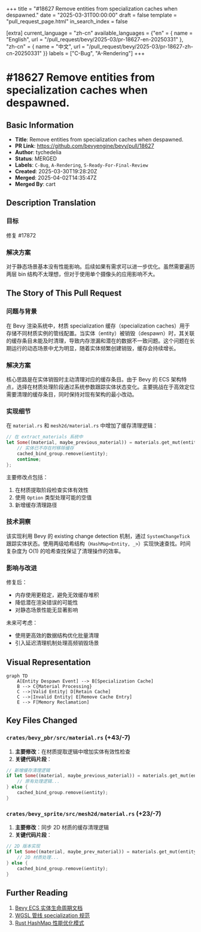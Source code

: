 +++
title = "#18627 Remove entities from specialization caches when despawned."
date = "2025-03-31T00:00:00"
draft = false
template = "pull_request_page.html"
in_search_index = false

[extra]
current_language = "zh-cn"
available_languages = {"en" = { name = "English", url = "/pull_request/bevy/2025-03/pr-18627-en-20250331" }, "zh-cn" = { name = "中文", url = "/pull_request/bevy/2025-03/pr-18627-zh-cn-20250331" }}
labels = ["C-Bug", "A-Rendering"]
+++

# #18627 Remove entities from specialization caches when despawned.

## Basic Information
- **Title**: Remove entities from specialization caches when despawned.
- **PR Link**: https://github.com/bevyengine/bevy/pull/18627
- **Author**: tychedelia
- **Status**: MERGED
- **Labels**: `C-Bug`, `A-Rendering`, `S-Ready-For-Final-Review`
- **Created**: 2025-03-30T19:28:20Z
- **Merged**: 2025-04-02T14:35:47Z
- **Merged By**: cart

## Description Translation
### 目标
修复 #17872 

### 解决方案
对于静态场景基本没有性能影响。后续如果有需求可以进一步优化。虽然需要遍历两层 bin 结构不太理想，但对于使用单个摄像头的应用影响不大。

## The Story of This Pull Request

### 问题与背景
在 Bevy 渲染系统中，材质 specialization 缓存（specialization caches）用于存储不同材质实例的管线配置。当实体（entity）被销毁（despawn）时，其关联的缓存条目未能及时清理，导致内存泄漏和潜在的数据不一致问题。这个问题在长期运行的动态场景中尤为明显，随着实体频繁创建销毁，缓存会持续增长。

### 解决方案
核心思路是在实体销毁时主动清理对应的缓存条目。由于 Bevy 的 ECS 架构特点，选择在材质处理阶段通过系统参数跟踪实体状态变化。主要挑战在于高效定位需要清理的缓存条目，同时保持对现有架构的最小改动。

### 实现细节
在 `material.rs` 和 `mesh2d/material.rs` 中增加了缓存清理逻辑：

```rust
// 在 extract_materials 系统中
let Some((material, maybe_previous_material)) = materials.get_mut(entity) else {
    // 实体已不存在时移除缓存
    cached_bind_group.remove(&entity);
    continue;
};
```

主要修改点包括：
1. 在材质提取阶段检查实体有效性
2. 使用 `Option` 类型处理可能的空值
3. 新增缓存清理路径

### 技术洞察
该实现利用 Bevy 的 existing change detection 机制，通过 `SystemChangeTick` 跟踪实体状态。使用两级哈希结构（`HashMap<Entity, _>`）实现快速查找。时间复杂度为 O(1) 的哈希查找保证了清理操作的效率。

### 影响与改进
修复后：
- 内存使用更稳定，避免无效缓存堆积
- 降低潜在渲染错误的可能性
- 对静态场景性能无显著影响

未来可考虑：
- 使用更高效的数据结构优化批量清理
- 引入延迟清理机制处理高频销毁场景

## Visual Representation

```mermaid
graph TD
    A[Entity Despawn Event] --> B[Specialization Cache]
    B --> C{Material Processing}
    C -->|Valid Entity| D[Retain Cache]
    C -->|Invalid Entity| E[Remove Cache Entry]
    E --> F[Memory Reclamation]
```

## Key Files Changed

### `crates/bevy_pbr/src/material.rs` (+43/-7)
1. **主要修改**：在材质提取逻辑中增加实体有效性检查
2. **关键代码片段**：
```rust
// 新增缓存清理逻辑
if let Some((material, maybe_previous_material)) = materials.get_mut(entity) {
    // 原有处理逻辑...
} else {
    cached_bind_group.remove(&entity);
}
```

### `crates/bevy_sprite/src/mesh2d/material.rs` (+23/-7)
1. **主要修改**：同步 2D 材质的缓存清理逻辑
2. **关键代码片段**：
```rust
// 2D 版本实现
if let Some((material, maybe_prev_material)) = materials.get_mut(entity) {
    // 2D 材质处理...
} else {
    cached_bind_group.remove(&entity);
}
```

## Further Reading
1. [Bevy ECS 实体生命周期文档](https://bevyengine.org/learn/book/ecs/entity/)
2. [WGSL 管线 specialization 规范](https://www.w3.org/TR/WGSL/#pipeline-creation)
3. [Rust HashMap 性能优化模式](https://doc.rust-lang.org/std/collections/hash_map/struct.HashMap.html)